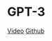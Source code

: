 # GPT-3

[Video](https://www.youtube.com/watch?v=F627pKNUCVQ)
[Github](https://github.com/adrianhajdin/project_modern_ui_ux_gpt3)
